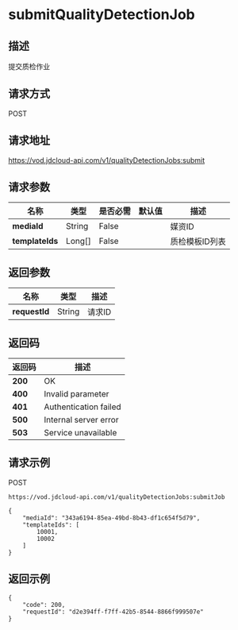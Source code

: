 # submitQualityDetectionJob


## 描述
提交质检作业

## 请求方式
POST

## 请求地址
https://vod.jdcloud-api.com/v1/qualityDetectionJobs:submit


## 请求参数
|名称|类型|是否必需|默认值|描述|
|---|---|---|---|---|
|**mediaId**|String|False| |媒资ID|
|**templateIds**|Long[]|False| |质检模板ID列表|


## 返回参数
|名称|类型|描述|
|---|---|---|
|**requestId**|String|请求ID|


## 返回码
|返回码|描述|
|---|---|
|**200**|OK|
|**400**|Invalid parameter|
|**401**|Authentication failed|
|**500**|Internal server error|
|**503**|Service unavailable|

## 请求示例
POST
```
https://vod.jdcloud-api.com/v1/qualityDetectionJobs:submitJob

```

```
{
    "mediaId": "343a6194-85ea-49bd-8b43-df1c654f5d79", 
    "templateIds": [
        10001, 
        10002
    ]
}
```

## 返回示例
```
{
    "code": 200, 
    "requestId": "d2e394ff-f7ff-42b5-8544-8866f999507e"
}
```
